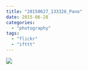 ```yaml
---
title: "20150627_133326_Pano"
date: 2015-06-28
categories: 
  - "photography"
tags: 
  - "flickr"
  - "ifttt"
---
```


![](https://farm4.staticflickr.com/3769/19029702869_f6648d5459_b.jpg)

